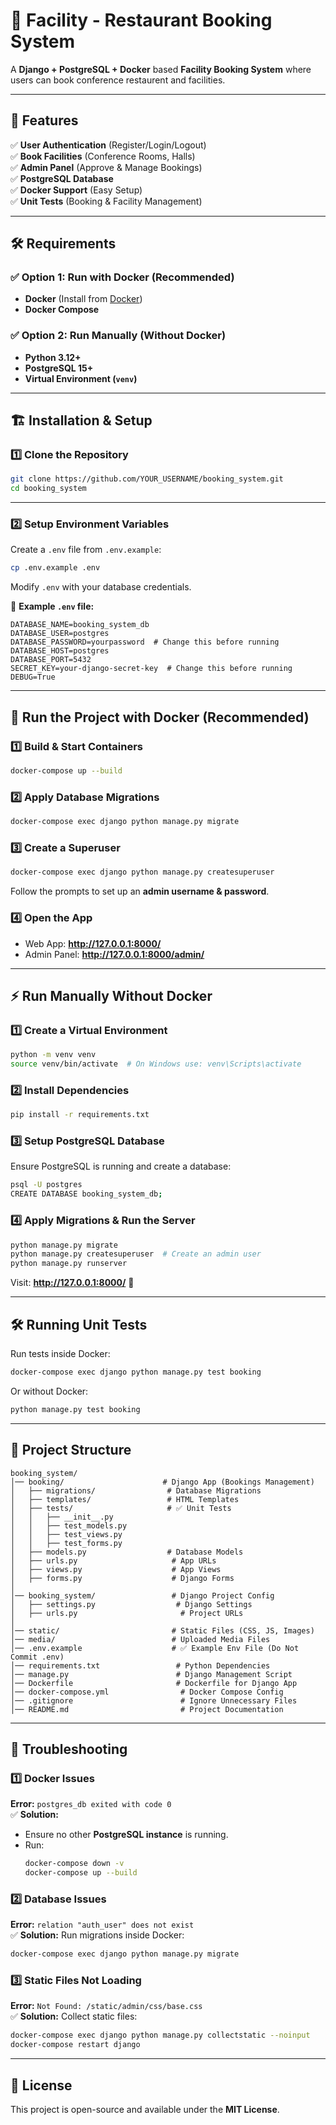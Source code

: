 # 🏨 Facility - Restaurant Booking System

A **Django + PostgreSQL + Docker** based **Facility Booking System** where users can book conference restaurent and facilities.

---

## 🚀 Features
✅ **User Authentication** (Register/Login/Logout)  
✅ **Book Facilities** (Conference Rooms, Halls)  
✅ **Admin Panel** (Approve & Manage Bookings)  
✅ **PostgreSQL Database**  
✅ **Docker Support** (Easy Setup)  
✅ **Unit Tests** (Booking & Facility Management)  

---

## 🛠️ Requirements

### ✅ **Option 1: Run with Docker (Recommended)**
- **Docker** (Install from [Docker](https://www.docker.com/))
- **Docker Compose**

### ✅ **Option 2: Run Manually (Without Docker)**
- **Python 3.12+**
- **PostgreSQL 15+**
- **Virtual Environment (`venv`)**

---

## 🏗️ Installation & Setup

### **1️⃣ Clone the Repository**
```sh
git clone https://github.com/YOUR_USERNAME/booking_system.git
cd booking_system
```

---

### **2️⃣ Setup Environment Variables**
Create a `.env` file from `.env.example`:
```sh
cp .env.example .env
```
Modify `.env` with your database credentials.

📄 **Example `.env` file:**
```env
DATABASE_NAME=booking_system_db
DATABASE_USER=postgres
DATABASE_PASSWORD=yourpassword  # Change this before running
DATABASE_HOST=postgres
DATABASE_PORT=5432
SECRET_KEY=your-django-secret-key  # Change this before running
DEBUG=True
```

---

## 🐳 **Run the Project with Docker (Recommended)**

### **1️⃣ Build & Start Containers**
```sh
docker-compose up --build
```

### **2️⃣ Apply Database Migrations**
```sh
docker-compose exec django python manage.py migrate
```

### **3️⃣ Create a Superuser**
```sh
docker-compose exec django python manage.py createsuperuser
```
Follow the prompts to set up an **admin username & password**.

### **4️⃣ Open the App**
- Web App: **http://127.0.0.1:8000/**  
- Admin Panel: **http://127.0.0.1:8000/admin/**  

---

## ⚡ **Run Manually Without Docker**

### **1️⃣ Create a Virtual Environment**
```sh
python -m venv venv
source venv/bin/activate  # On Windows use: venv\Scripts\activate
```

### **2️⃣ Install Dependencies**
```sh
pip install -r requirements.txt
```

### **3️⃣ Setup PostgreSQL Database**
Ensure PostgreSQL is running and create a database:
```sh
psql -U postgres
CREATE DATABASE booking_system_db;
```

### **4️⃣ Apply Migrations & Run the Server**
```sh
python manage.py migrate
python manage.py createsuperuser  # Create an admin user
python manage.py runserver
```
Visit: **http://127.0.0.1:8000/** 🚀  

---

## 🛠 Running Unit Tests
Run tests inside Docker:
```sh
docker-compose exec django python manage.py test booking
```
Or without Docker:
```sh
python manage.py test booking
```

---

## 🎯 **Project Structure**
```
booking_system/
│── booking/                      # Django App (Bookings Management)
│   ├── migrations/                # Database Migrations
│   ├── templates/                 # HTML Templates
│   ├── tests/                     # ✅ Unit Tests
│   │   ├── __init__.py
│   │   ├── test_models.py
│   │   ├── test_views.py
│   │   ├── test_forms.py
│   ├── models.py                  # Database Models
│   ├── urls.py                     # App URLs
│   ├── views.py                    # App Views
│   ├── forms.py                    # Django Forms
│
│── booking_system/                 # Django Project Config
│   ├── settings.py                  # Django Settings
│   ├── urls.py                       # Project URLs
│
│── static/                         # Static Files (CSS, JS, Images)
│── media/                          # Uploaded Media Files
│── .env.example                    # ✅ Example Env File (Do Not Commit .env)
│── requirements.txt                 # Python Dependencies
│── manage.py                        # Django Management Script
│── Dockerfile                       # Dockerfile for Django App
│── docker-compose.yml                # Docker Compose Config
│── .gitignore                        # Ignore Unnecessary Files
│── README.md                         # Project Documentation
```

---

## 🔧 **Troubleshooting**

### 1️⃣ **Docker Issues**
**Error:** `postgres_db exited with code 0`  
✅ **Solution:**  
- Ensure no other **PostgreSQL instance** is running.
- Run:
  ```sh
  docker-compose down -v
  docker-compose up --build
  ```

### 2️⃣ **Database Issues**
**Error:** `relation "auth_user" does not exist`  
✅ **Solution:** Run migrations inside Docker:
```sh
docker-compose exec django python manage.py migrate
```

### 3️⃣ **Static Files Not Loading**
**Error:** `Not Found: /static/admin/css/base.css`  
✅ **Solution:** Collect static files:
```sh
docker-compose exec django python manage.py collectstatic --noinput
docker-compose restart django
```

---

## 📜 **License**
This project is open-source and available under the **MIT License**.
```

